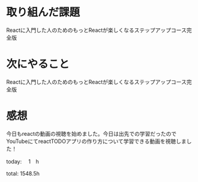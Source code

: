 # 取り組んだ課題
Reactに入門した人のためのもっとReactが楽しくなるステップアップコース完全版

# 次にやること
Reactに入門した人のためのもっとReactが楽しくなるステップアップコース完全版

# 感想
今日もreactの動画の視聴を始めました。今日は出先での学習だったのでYouTubeにてreactTODOアプリの作り方について学習できる動画を視聴しました！


today: 　1　h

total: 1548.5h